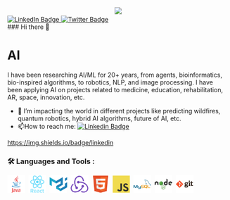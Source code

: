 <div id="header" align="center">
  <img src="https://drive.google.com/file/d/1lAG-XqeGtTFbv4wEpM8l3iwvvEcWHgSI/" width="100"/>
</div>
<div id="badges">
  <a href="https://www.linkedin.com/in/jovandavid/">
    <img src="https://img.shields.io/badge/LinkedIn-blue?style=for-the-badge&logo=linkedin&logoColor=white" alt="LinkedIn Badge"/>
  </a>
  <a href="(https://twitter.com/jovandavid)">
    <img src="[https://img.shields.io/badge/Twitter-blue?style=for-the-badge&logo=twitter&logoColor=white](https://img.shields.io/badge/X-black)" alt="Twitter Badge"/>
  </a>
</div>
### Hi there 👋

# AI
I have been researching AI/ML for 20+ years, from agents, bioinformatics, bio-inspired algorithms, to robotics, NLP, and image processing.  I have been applying AI on projects related to medicine, education, rehabilitation, AR, space, innovation, etc. 


- :telescope: I’m impacting the world in different projects like predicting wildfires, quantum robotics, hybrid AI algorithms, future of AI, etc.
- :mailbox:How to reach me: [![Linkedin Badge](https://img.shields.io/badge/linkedin-blue)](https://www.linkedin.com/in/jovandavid/)

https://img.shields.io/badge/linkedin


### :hammer_and_wrench: Languages and Tools :
<div>
  <img src="https://github.com/devicons/devicon/blob/master/icons/java/java-original-wordmark.svg" title="Java" alt="Java" width="40" height="40"/>&nbsp;
  <img src="https://github.com/devicons/devicon/blob/master/icons/react/react-original-wordmark.svg" title="React" alt="React" width="40" height="40"/>&nbsp;
  <img src="https://github.com/devicons/devicon/blob/master/icons/materialui/materialui-original.svg" title="Material UI" alt="Material UI" width="40" height="40"/>&nbsp;
  <img src="https://github.com/devicons/devicon/blob/master/icons/redux/redux-original.svg" title="Redux" alt="Redux " width="40" height="40"/>&nbsp;
  <img src="https://github.com/devicons/devicon/blob/master/icons/html5/html5-original.svg" title="HTML5" alt="HTML" width="40" height="40"/>&nbsp;
  <img src="https://github.com/devicons/devicon/blob/master/icons/javascript/javascript-original.svg" title="JavaScript" alt="JavaScript" width="40" height="40"/>&nbsp;
  <img src="https://github.com/devicons/devicon/blob/master/icons/mysql/mysql-original-wordmark.svg" title="MySQL"  alt="MySQL" width="40" height="40"/>&nbsp;
  <img src="https://github.com/devicons/devicon/blob/master/icons/nodejs/nodejs-original-wordmark.svg" title="NodeJS" alt="NodeJS" width="40" height="40"/>&nbsp;
  <img src="https://github.com/devicons/devicon/blob/master/icons/git/git-original-wordmark.svg" title="Git" **alt="Git" width="40" height="40"/>
</div>

<!--
**jovandavid/jovandavid** is a ✨ _special_ ✨ repository because its `README.md` (this file) appears on your GitHub profile.

Here are some ideas to get you started:

- 🔭 I’m currently working on ...
- 🌱 I’m currently learning ...
- 👯 I’m looking to collaborate on ...
- 🤔 I’m looking for help with ...
- 💬 Ask me about ...
- 📫 How to reach me: ...
- 😄 Pronouns: ...
- ⚡ Fun fact: ...

Others:
</a>
  <a href="https://www.youtube.com/@JovanDavidRebolledoMendez/videos">
    <img src="https://img.shields.io/badge/YouTube-red?style=for-the-badge&logo=youtube&logoColor=white" alt="Youtube Badge"/>

# 👯 I’m looking to collaborate on:

# 🤔 I’m looking for help with:

# Current Projects

# 💬 Ask me about ...

# 📫 How to reach me: ...


- :seedling: Exploring Technical Content Writing.

- :zap: In my free time, I solve problems on GeeksforGeeks and read tech articles.


-->
